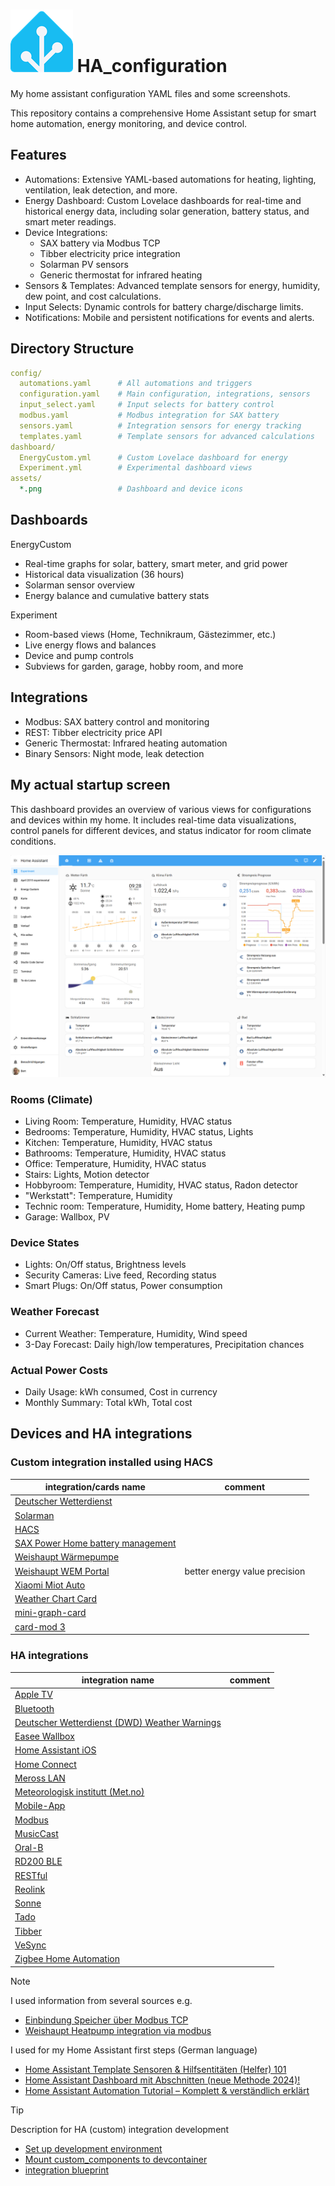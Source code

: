 # ![HA icon](assets/HA_100x100.png) HA_configuration

My home assistant configuration YAML files and some screenshots.

This repository contains a comprehensive Home Assistant setup for smart home automation, energy monitoring, and device control.

## Features

- Automations: Extensive YAML-based automations for heating, lighting, ventilation, leak detection, and more.
- Energy Dashboard: Custom Lovelace dashboards for real-time and historical energy data, including solar generation, battery status, and smart meter readings.
- Device Integrations:
  - SAX battery via Modbus TCP
  - Tibber electricity price integration
  - Solarman PV sensors
  - Generic thermostat for infrared heating
- Sensors & Templates: Advanced template sensors for energy, humidity, dew point, and cost calculations.
- Input Selects: Dynamic controls for battery charge/discharge limits.
- Notifications: Mobile and persistent notifications for events and alerts.

## Directory Structure

```yaml
config/
  automations.yaml      # All automations and triggers
  configuration.yaml    # Main configuration, integrations, sensors
  input_select.yaml     # Input selects for battery control
  modbus.yaml           # Modbus integration for SAX battery
  sensors.yaml          # Integration sensors for energy tracking
  templates.yaml        # Template sensors for advanced calculations
dashboard/
  EnergyCustom.yml      # Custom Lovelace dashboard for energy
  Experiment.yml        # Experimental dashboard views
assets/
  *.png                 # Dashboard and device icons
```

## Dashboards

EnergyCustom

- Real-time graphs for solar, battery, smart meter, and grid power
- Historical data visualization (36 hours)
- Solarman sensor overview
- Energy balance and cumulative battery stats

Experiment

- Room-based views (Home, Technikraum, Gästezimmer, etc.)
- Live energy flows and balances
- Device and pump controls
- Subviews for garden, garage, hobby room, and more

## Integrations

- Modbus: SAX battery control and monitoring
- REST: Tibber electricity price API
- Generic Thermostat: Infrared heating automation
- Binary Sensors: Night mode, leak detection

## My actual startup screen

This dashboard provides an overview of various views for configurations and devices within my home. It includes real-time data visualizations, control panels for different devices, and status indicator for room climate conditions.

![My dash board](assets/dashboard.png)

### Rooms (Climate)

- Living Room: Temperature, Humidity, HVAC status
- Bedrooms: Temperature, Humidity, HVAC status, Lights
- Kitchen: Temperature, Humidity, HVAC status
- Bathrooms: Temperature, Humidity, HVAC status
- Office: Temperature, Humidity, HVAC status
- Stairs: Lights, Motion detector
- Hobbyroom: Temperature, Humidity, HVAC status, Radon detector
- "Werkstatt": Temperature, Humidity
- Technic room: Temperature, Humidity, Home battery, Heating pump
- Garage: Wallbox, PV

### Device States

- Lights: On/Off status, Brightness levels
- Security Cameras: Live feed, Recording status
- Smart Plugs: On/Off status, Power consumption

### Weather Forecast

- Current Weather: Temperature, Humidity, Wind speed
- 3-Day Forecast: Daily high/low temperatures, Precipitation chances

### Actual Power Costs

- Daily Usage: kWh consumed, Cost in currency
- Monthly Summary: Total kWh, Total cost

## Devices and HA integrations

### Custom integration installed using HACS

|integration/cards name| comment|
|---|:---:|
|[Deutscher Wetterdienst](https://github.com/FL550/dwd_weather)||
|[Solarman](https://github.com/StephanJoubert/home_assistant_solarman)||
|[HACS](https://github.com/hacs/integration)||
|[SAX Power Home battery management](https://github.com/matfroh/sax_battery_ha)||
|[Weishaupt Wärmepumpe](https://github.com/OStrama/weishaupt_modbus)||
|[Weishaupt WEM Portal](https://github.com/erikkastelec/hass-WEM-Portal)| better energy value precision|
|[Xiaomi Miot Auto](https://github.com/al-one/hass-xiaomi-miot)||
|[Weather Chart Card](https://github.com/mlamberts78/weather-chart-card)||
|[mini-graph-card](https://github.com/kalkih/mini-graph-card)||
|[card-mod 3](https://github.com/thomasloven/lovelace-card-mod)||

### HA integrations

|integration name| comment|
|---|:---:|
|[Apple TV](https://www.home-assistant.io/integrations/apple_tv)||
|[Bluetooth](https://www.home-assistant.io/integrations/bluetooth)||
|[Deutscher Wetterdienst (DWD) Weather Warnings](https://www.home-assistant.io/integrations/dwd_weather_warnings)||
|[Easee Wallbox](https://github.com/nordicopen/easee_hass)||
|[Home Assistant iOS](https://www.home-assistant.io/integrations/ios)||
|[Home Connect](https://www.home-assistant.io/integrations/home_connect)||
|[Meross LAN](https://github.com/krahabb/meross_lan)||
|[Meteorologisk institutt (Met.no)](https://www.home-assistant.io/integrations/met)||
|[Mobile-App](https://www.home-assistant.io/integrations/mobile_app)||
|[Modbus](https://www.home-assistant.io/integrations/modbus)||
|[MusicCast](https://www.home-assistant.io/integrations/yamaha_musiccast)||
|[Oral-B](https://www.home-assistant.io/integrations/oralb)||
|[RD200 BLE](https://github.com/jdeath/rd200v2)||
|[RESTful](https://www.home-assistant.io/integrations/rest)||
|[Reolink](https://www.home-assistant.io/integrations/reolink)||
|[Sonne](https://www.home-assistant.io/integrations/sun)||
|[Tado](https://www.home-assistant.io/integrations/tado)||
|[Tibber](https://www.home-assistant.io/integrations/tibber)||
|[VeSync](https://www.home-assistant.io/integrations/vesync)||
|[Zigbee Home Automation](https://www.home-assistant.io/integrations/zha)||

> [!NOTE]  
> I used information from several sources e.g.
>
> - [Einbindung Speicher über Modbus TCP](https://community.simon42.com/t/einbindung-speicher-ueber-modbus-tcp/13450)
> - [Weishaupt Heatpump integration via modbus](https://community.home-assistant.io/t/weishaupt-heatpump-integration-via-modbus/436823)
>
> I used  for my Home Assistant first steps (German language)
>
> - [Home Assistant Template Sensoren & Hilfsentitäten (Helfer) 101](https://www.simon42.com/home-assistant-template-sensoren-hilfsentitaten/)
> - [Home Assistant Dashboard mit Abschnitten (neue Methode 2024)!](https://www.simon42.com/home-assistant-dashboards/)
> - [Home Assistant Automation Tutorial – Komplett & verständlich erklärt](https://www.simon42.com/home-assistant-automation-tutorial/)

> [!TIP]
> Description for HA (custom) integration development
>
> - [Set up development environment](https://developers.home-assistant.io/docs/development_environment/)
> - [Mount custom_components to devcontainer](https://samrambles.com/guides/writing-home-assistant-integrations/index.html#development-environment-setup)
> - [integration blueprint](https://github.com/ludeeus/integration_blueprint)
